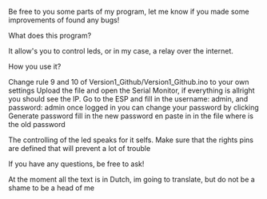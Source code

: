 Be free to you some parts of my program,
let me know if you made some improvements of found any bugs!

What does this program?

  It allow's you to control leds, or in my case, a relay over the internet.

How you use it?

  Change rule 9 and 10 of Version1_Github/Version1_Github.ino to your own settings
  Upload the file and open the Serial Monitor, if everything is allright you should see the IP.
  Go to the ESP and fill in the username: admin, and password: admin
  once logged in you can change your password by clicking Generate password
  fill in the new password en paste in in the file where is the old password
  
  The controlling of the led speaks for it selfs. Make sure that the rights pins are defined
  that will prevent a lot of trouble

If you have any questions, be free to ask!

At the moment all the text is in Dutch, im going to translate, but do not be a shame to be a head of me
